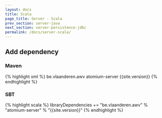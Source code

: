 ```yaml
---
layout: docs
title: Scala
page_title: Server - Scala
prev_section: server-java
next_section: server-persistence-jdbc
permalink: /docs/server-scala/
---
```


## Add dependency

### Maven

{% highlight xml %}
<dependency>
    <groupId>be.vlaanderen.awv</groupId>
    <artifactId>atomium-server</artifactId>
    <version>{{site.version}}</version>
</dependency>
{% endhighlight %}

### SBT

{% highlight scala %}
libraryDependencies += "be.vlaanderen.awv" % "atomium-server" % "{{site.version}}"
{% endhighlight %}